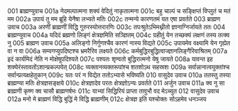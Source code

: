 001	ब्राह्मण्युवाच
001a	नेदमल्पात्मना शक्यं वेदितुं नाकृतात्मना
001c	बहु चाल्पं च सङ्क्षिप्तं विप्लुतं च मतं मम
002a	उपायं तु मम ब्रूहि येनैषा लभ्यते मतिः
002c	तन्मन्ये कारणतमं यत एषा प्रवर्तते
003	ब्राह्मण उवाच
003a	अरणीं ब्राह्मणीं विद्धि गुरुरस्योत्तरारणिः
003c	तपःश्रुतेऽभिमथ्नीतो ज्ञानाग्निर्जायते ततः
004	ब्राह्मण्युवाच
004a	यदिदं ब्रह्मणो लिङ्गं क्षेत्रज्ञमिति सञ्ज्ञितम्
004c	ग्रहीतुं येन तच्छक्यं लक्षणं तस्य तत्क्व नु
005	ब्राह्मण उवाच
005a	अलिङ्गो निर्गुणश्चैव कारणं नास्य विद्यते
005c	उपायमेव वक्ष्यामि येन गृह्येत वा न वा
006a	सम्यगप्युपदिष्टश्च भ्रमरैरिव लक्ष्यते
006c	कर्मबुद्धिरबुद्धित्वाज्ज्ञानलिङ्गैरिवाश्रितम्
007a	इदं कार्यमिदं नेति न मोक्षेषूपदिश्यते
007c	पश्यतः शृण्वतो बुद्धिरात्मनो येषु जायते
008a	यावन्त इह शक्येरंस्तावतोंऽशान्प्रकल्पयेत्
008c	व्यक्तानव्यक्तरूपांश्च शतशोऽथ सहस्रशः
009a	सर्वान्नानात्वयुक्तांश्च सर्वान्प्रत्यक्षहेतुकान्
009c	यतः परं न विद्येत ततोऽभ्यासे भविष्यति
010	वासुदेव उवाच
010a	ततस्तु तस्या ब्राह्मण्या मतिः क्षेत्रज्ञसङ्क्षये
010c	क्षेत्रज्ञादेव परतः क्षेत्रज्ञोऽन्यः प्रवर्तते
011	अर्जुन उवाच
011a	क्व नु सा ब्राह्मणी कृष्ण क्व चासौ ब्राह्मणर्षभः
011c	याभ्यां सिद्धिरियं प्राप्ता तावुभौ वद मेऽच्युत
012	वासुदेव उवाच
012a	मनो मे ब्राह्मणं विद्धि बुद्धिं मे विद्धि ब्राह्मणीम्
012c	क्षेत्रज्ञ इति यश्चोक्तः सोऽहमेव धनञ्जय
